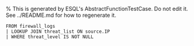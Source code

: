 % This is generated by ESQL's AbstractFunctionTestCase. Do not edit it. See ../README.md for how to regenerate it.

```esql
FROM firewall_logs
| LOOKUP JOIN threat_list ON source.IP
| WHERE threat_level IS NOT NULL
```
